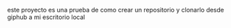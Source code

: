este proyecto es una prueba de como crear un repositorio y clonarlo desde giphub a mi escritorio local